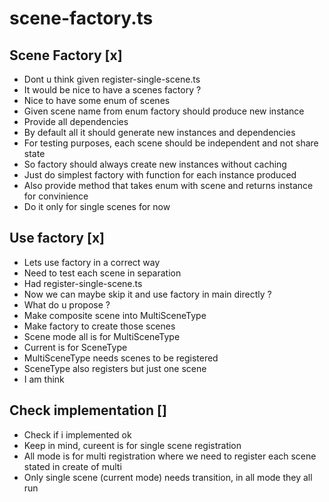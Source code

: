 # scene-factory.ts

## Scene Factory [x]

- Dont u think given register-single-scene.ts
- It would be nice to have a scenes factory ?
- Nice to have some enum of scenes
- Given scene name from enum factory should produce new instance
- Provide all dependencies
- By default all it should generate new instances and dependencies
- For testing purposes, each scene should be independent and not share state
- So factory should always create new instances without caching
- Just do simplest factory with function for each instance produced
- Also provide method that takes enum with scene and returns instance for convinience
- Do it only for single scenes for now

## Use factory [x]

- Lets use factory in a correct way
- Need to test each scene in separation
- Had register-single-scene.ts
- Now we can maybe skip it and use factory in main directly ?
- What do u propose ?
- Make composite scene into MultiSceneType
- Make factory to create those scenes
- Scene mode all is for MultiSceneType
- Current is for SceneType
- MultiSceneType needs scenes to be registered 
- SceneType also registers but just one scene
- I am think

## Check implementation []

- Check if i implemented ok
- Keep in mind, cureent is for single scene registration
- All mode is for multi registration where we need to register each scene stated in create of multi
- Only single scene (current mode) needs transition, in all mode they all run